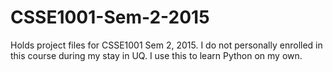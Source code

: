# CSSE1001-Sem-2-2015
Holds project files for CSSE1001 Sem 2, 2015. I do not personally enrolled in this course during my stay in UQ. I use this to learn Python on my own.

